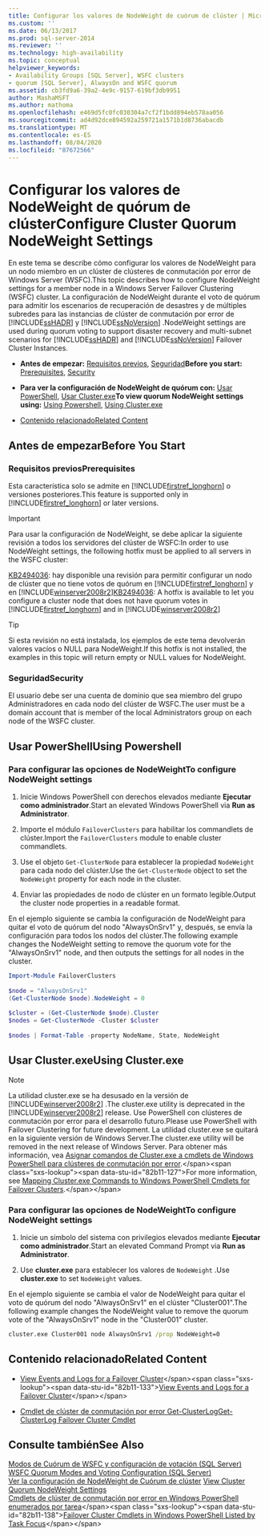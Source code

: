 ```yaml
---
title: Configurar los valores de NodeWeight de cuórum de clúster | Microsoft Docs
ms.custom: ''
ms.date: 06/13/2017
ms.prod: sql-server-2014
ms.reviewer: ''
ms.technology: high-availability
ms.topic: conceptual
helpviewer_keywords:
- Availability Groups [SQL Server], WSFC clusters
- quorum [SQL Server], AlwaysOn and WSFC quorum
ms.assetid: cb3fd9a6-39a2-4e9c-9157-619bf3db9951
author: MashaMSFT
ms.author: mathoma
ms.openlocfilehash: e469d5fc0fc030304a7cf2f1bdd894eb578aa056
ms.sourcegitcommit: ad4d92dce894592a259721a1571b1d8736abacdb
ms.translationtype: MT
ms.contentlocale: es-ES
ms.lasthandoff: 08/04/2020
ms.locfileid: "87672566"
---
```

# <a name="configure-cluster-quorum-nodeweight-settings"></a><span data-ttu-id="82b11-102">Configurar los valores de NodeWeight de quórum de clúster</span><span class="sxs-lookup"><span data-stu-id="82b11-102">Configure Cluster Quorum NodeWeight Settings</span></span>
  <span data-ttu-id="82b11-103">En este tema se describe cómo configurar los valores de NodeWeight para un nodo miembro en un clúster de clústeres de conmutación por error de Windows Server (WSFC).</span><span class="sxs-lookup"><span data-stu-id="82b11-103">This topic describes how to configure NodeWeight settings for a member node in a Windows Server Failover Clustering (WSFC) cluster.</span></span> <span data-ttu-id="82b11-104">La configuración de NodeWeight durante el voto de quórum para admitir los escenarios de recuperación de desastres y de múltiples subredes para las instancias de clúster de conmutación por error de [!INCLUDE[ssHADR](../../../includes/sshadr-md.md)] y [!INCLUDE[ssNoVersion](../../../includes/ssnoversion-md.md)] .</span><span class="sxs-lookup"><span data-stu-id="82b11-104">NodeWeight settings are used during quorum voting to support disaster recovery and multi-subnet scenarios for [!INCLUDE[ssHADR](../../../includes/sshadr-md.md)] and [!INCLUDE[ssNoVersion](../../../includes/ssnoversion-md.md)] Failover Cluster Instances.</span></span>  
  
-   <span data-ttu-id="82b11-105">**Antes de empezar:**  [Requisitos previos](#Prerequisites), [Seguridad](#Security)</span><span class="sxs-lookup"><span data-stu-id="82b11-105">**Before you start:**  [Prerequisites](#Prerequisites), [Security](#Security)</span></span>  
  
-   <span data-ttu-id="82b11-106">**Para ver la configuración de NodeWeight de quórum con:** [Usar PowerShell](#PowerShellProcedure), [Usar Cluster.exe](#CommandPromptProcedure)</span><span class="sxs-lookup"><span data-stu-id="82b11-106">**To view quorum NodeWeight settings using:** [Using Powershell](#PowerShellProcedure), [Using Cluster.exe](#CommandPromptProcedure)</span></span>  
  
-   [<span data-ttu-id="82b11-107">Contenido relacionado</span><span class="sxs-lookup"><span data-stu-id="82b11-107">Related Content</span></span>](#RelatedContent)  
  
##  <a name="before-you-start"></a><a name="BeforeYouBegin"></a> <span data-ttu-id="82b11-108">Antes de empezar</span><span class="sxs-lookup"><span data-stu-id="82b11-108">Before You Start</span></span>  
  
###  <a name="prerequisites"></a><a name="Prerequisites"></a> <span data-ttu-id="82b11-109">Requisitos previos</span><span class="sxs-lookup"><span data-stu-id="82b11-109">Prerequisites</span></span>  
 <span data-ttu-id="82b11-110">Esta característica solo se admite en [!INCLUDE[firstref_longhorn](../../../includes/firstref-longhorn-md.md)] o versiones posteriores.</span><span class="sxs-lookup"><span data-stu-id="82b11-110">This feature is supported only in [!INCLUDE[firstref_longhorn](../../../includes/firstref-longhorn-md.md)] or later versions.</span></span>  
  
> [!IMPORTANT]  
>  <span data-ttu-id="82b11-111">Para usar la configuración de NodeWeight, se debe aplicar la siguiente revisión a todos los servidores del clúster de WSFC:</span><span class="sxs-lookup"><span data-stu-id="82b11-111">In order to use NodeWeight settings, the following hotfix must be applied to all servers in the WSFC cluster:</span></span>  
>   
>  <span data-ttu-id="82b11-112">[KB2494036](https://support.microsoft.com/kb/2494036): hay disponible una revisión para permitir configurar un nodo de clúster que no tiene votos de quórum en [!INCLUDE[firstref_longhorn](../../../includes/firstref-longhorn-md.md)] y en [!INCLUDE[winserver2008r2](../../../includes/winserver2008r2-md.md)]</span><span class="sxs-lookup"><span data-stu-id="82b11-112">[KB2494036](https://support.microsoft.com/kb/2494036): A hotfix is available to let you configure a cluster node that does not have quorum votes in [!INCLUDE[firstref_longhorn](../../../includes/firstref-longhorn-md.md)] and in [!INCLUDE[winserver2008r2](../../../includes/winserver2008r2-md.md)]</span></span>  
  
> [!TIP]  
>  <span data-ttu-id="82b11-113">Si esta revisión no está instalada, los ejemplos de este tema devolverán valores vacíos o NULL para NodeWeight.</span><span class="sxs-lookup"><span data-stu-id="82b11-113">If this hotfix is not installed, the examples in this topic will return empty or NULL values for NodeWeight.</span></span>  
  
###  <a name="security"></a><a name="Security"></a> <span data-ttu-id="82b11-114">Seguridad</span><span class="sxs-lookup"><span data-stu-id="82b11-114">Security</span></span>  
 <span data-ttu-id="82b11-115">El usuario debe ser una cuenta de dominio que sea miembro del grupo Administradores en cada nodo del clúster de WSFC.</span><span class="sxs-lookup"><span data-stu-id="82b11-115">The user must be a domain account that is member of the local Administrators group on each node of the WSFC cluster.</span></span>  
  
##  <a name="using-powershell"></a><a name="PowerShellProcedure"></a> <span data-ttu-id="82b11-116">Usar PowerShell</span><span class="sxs-lookup"><span data-stu-id="82b11-116">Using Powershell</span></span>  
  
### <a name="to-configure-nodeweight-settings"></a><span data-ttu-id="82b11-117">Para configurar las opciones de NodeWeight</span><span class="sxs-lookup"><span data-stu-id="82b11-117">To configure NodeWeight settings</span></span>
  
1.  <span data-ttu-id="82b11-118">Inicie Windows PowerShell con derechos elevados mediante **Ejecutar como administrador**.</span><span class="sxs-lookup"><span data-stu-id="82b11-118">Start an elevated Windows PowerShell via **Run as Administrator**.</span></span>  
  
2.  <span data-ttu-id="82b11-119">Importe el módulo `FailoverClusters` para habilitar los commandlets de clúster.</span><span class="sxs-lookup"><span data-stu-id="82b11-119">Import the `FailoverClusters` module to enable cluster commandlets.</span></span>  
  
3.  <span data-ttu-id="82b11-120">Use el objeto `Get-ClusterNode` para establecer la propiedad `NodeWeight` para cada nodo del clúster.</span><span class="sxs-lookup"><span data-stu-id="82b11-120">Use the `Get-ClusterNode` object to set the `NodeWeight` property for each node in the cluster.</span></span>  
  
4.  <span data-ttu-id="82b11-121">Enviar las propiedades de nodo de clúster en un formato legible.</span><span class="sxs-lookup"><span data-stu-id="82b11-121">Output the cluster node properties in a readable format.</span></span>  
  
 <span data-ttu-id="82b11-122">En el ejemplo siguiente se cambia la configuración de NodeWeight para quitar el voto de quórum del nodo "AlwaysOnSrv1" y, después, se envía la configuración para todos los nodos del clúster.</span><span class="sxs-lookup"><span data-stu-id="82b11-122">The following example changes the NodeWeight setting to remove the quorum vote for the "AlwaysOnSrv1" node, and then outputs the settings for all nodes in the cluster.</span></span>
  
```powershell  
Import-Module FailoverClusters  
  
$node = "AlwaysOnSrv1"  
(Get-ClusterNode $node).NodeWeight = 0  
  
$cluster = (Get-ClusterNode $node).Cluster  
$nodes = Get-ClusterNode -Cluster $cluster  
  
$nodes | Format-Table -property NodeName, State, NodeWeight  
```  
  
##  <a name="using-clusterexe"></a><a name="CommandPromptProcedure"></a> <span data-ttu-id="82b11-123">Usar Cluster.exe</span><span class="sxs-lookup"><span data-stu-id="82b11-123">Using Cluster.exe</span></span>  
  
> [!NOTE]  
>  <span data-ttu-id="82b11-124">La utilidad cluster.exe se ha desusado en la versión de [!INCLUDE[winserver2008r2](../../../includes/winserver2008r2-md.md)] .</span><span class="sxs-lookup"><span data-stu-id="82b11-124">The cluster.exe utility is deprecated in the [!INCLUDE[winserver2008r2](../../../includes/winserver2008r2-md.md)] release.</span></span>  <span data-ttu-id="82b11-125">Use PowerShell con clústeres de conmutación por error para el desarrollo futuro.</span><span class="sxs-lookup"><span data-stu-id="82b11-125">Please use PowerShell with Failover Clustering for future development.</span></span>  <span data-ttu-id="82b11-126">La utilidad cluster.exe se quitará en la siguiente versión de Windows Server.</span><span class="sxs-lookup"><span data-stu-id="82b11-126">The cluster.exe utility will be removed in the next release of Windows Server.</span></span> <span data-ttu-id="82b11-127">Para obtener más información, vea [Asignar comandos de Cluster.exe a cmdlets de Windows PowerShell para clústeres de conmutación por error](https://technet.microsoft.com/library/ee619744\(WS.10\).aspx).</span><span class="sxs-lookup"><span data-stu-id="82b11-127">For more information, see [Mapping Cluster.exe Commands to Windows PowerShell Cmdlets for Failover Clusters](https://technet.microsoft.com/library/ee619744\(WS.10\).aspx).</span></span>  
  
### <a name="to-configure-nodeweight-settings"></a><span data-ttu-id="82b11-128">Para configurar las opciones de NodeWeight</span><span class="sxs-lookup"><span data-stu-id="82b11-128">To configure NodeWeight settings</span></span>
  
1.  <span data-ttu-id="82b11-129">Inicie un símbolo del sistema con privilegios elevados mediante **Ejecutar como administrador**.</span><span class="sxs-lookup"><span data-stu-id="82b11-129">Start an elevated Command Prompt via **Run as Administrator**.</span></span>  
  
2.  <span data-ttu-id="82b11-130">Use **cluster.exe** para establecer los valores de `NodeWeight` .</span><span class="sxs-lookup"><span data-stu-id="82b11-130">Use **cluster.exe** to set `NodeWeight` values.</span></span>  

 <span data-ttu-id="82b11-131">En el ejemplo siguiente se cambia el valor de NodeWeight para quitar el voto de quórum del nodo "AlwaysOnSrv1" en el clúster "Cluster001".</span><span class="sxs-lookup"><span data-stu-id="82b11-131">The following example changes the NodeWeight value to remove the quorum vote of the "AlwaysOnSrv1" node in the "Cluster001" cluster.</span></span>  
  
```cmd
cluster.exe Cluster001 node AlwaysOnSrv1 /prop NodeWeight=0  
```  
  
##  <a name="related-content"></a><a name="RelatedContent"></a> <span data-ttu-id="82b11-132">Contenido relacionado</span><span class="sxs-lookup"><span data-stu-id="82b11-132">Related Content</span></span>  
  
-   <span data-ttu-id="82b11-133">[View Events and Logs for a Failover Cluster](https://technet.microsoft.com/library/cc772342\(WS.10\).aspx)</span><span class="sxs-lookup"><span data-stu-id="82b11-133">[View Events and Logs for a Failover Cluster](https://technet.microsoft.com/library/cc772342\(WS.10\).aspx)</span></span>  
  
-   [<span data-ttu-id="82b11-134">Cmdlet de clúster de conmutación por error Get-ClusterLog</span><span class="sxs-lookup"><span data-stu-id="82b11-134">Get-ClusterLog Failover Cluster Cmdlet</span></span>](https://technet.microsoft.com/library/ee461045.aspx)  
  
## <a name="see-also"></a><span data-ttu-id="82b11-135">Consulte también</span><span class="sxs-lookup"><span data-stu-id="82b11-135">See Also</span></span>  
 <span data-ttu-id="82b11-136">[Modos de Cuórum de WSFC y configuración de votación &#40;SQL Server&#41;](wsfc-quorum-modes-and-voting-configuration-sql-server.md) </span><span class="sxs-lookup"><span data-stu-id="82b11-136">[WSFC Quorum Modes and Voting Configuration &#40;SQL Server&#41;](wsfc-quorum-modes-and-voting-configuration-sql-server.md) </span></span>  
 <span data-ttu-id="82b11-137">[Ver la configuración de NodeWeight de Cuórum de clúster](view-cluster-quorum-nodeweight-settings.md) </span><span class="sxs-lookup"><span data-stu-id="82b11-137">[View Cluster Quorum NodeWeight Settings](view-cluster-quorum-nodeweight-settings.md) </span></span>  
 <span data-ttu-id="82b11-138">[Cmdlets de clúster de conmutación por error en Windows PowerShell enumerados por tarea](https://technet.microsoft.com/library/ee619761\(WS.10\).aspx)</span><span class="sxs-lookup"><span data-stu-id="82b11-138">[Failover Cluster Cmdlets in Windows PowerShell Listed by Task Focus](https://technet.microsoft.com/library/ee619761\(WS.10\).aspx)</span></span>  
